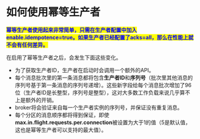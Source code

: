 # 如何使用幂等生产者

<mark style="color:blue;">**幂等生产者使用起来非常简单，只需在生产者配置中加入enable.idempotence=true。如果生产者已经配置了acks=all，那么在性能上就不会有任何差异。**</mark>

在启用了幂等生产者之后，会发生下面这些变化。

* 为了获取生产者ID，生产者在启动时会调用一个额外的API。
* 每个消息批次里的第一条消息都将包含**生产者ID**和**序列号**（批次里其他消息的序列号基于第一条消息的序列号递增）。这些新字段给每个消息批次增加了96位（生产者ID是长整型，序列号是整型），这对大多数工作负载来说几乎算不上是额外的开销。
* broker将会验证来自每一个生产者实例的序列号，并保证没有重复消息。
* 每个分区的消息顺序都将得到保证，即使**max.in.flight.requests.per.connection**被设置为大于1的值（5是默认值，这也是幂等生产者可以支持的最大值）。
